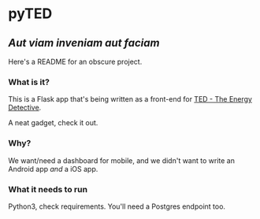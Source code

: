 # pyTED
## _Aut viam inveniam aut faciam_

Here's a README for an obscure project.   

### What is it?
This is a Flask app that's being written as a front-end for 
[TED - The Energy Detective](https://www.theenergydetective.com/). 

A neat gadget, check it out.

### Why?
We want/need a dashboard for mobile, and we didn't want to write an Android app _and_ a iOS app. 

### What it needs to run
Python3, check requirements.  You'll need a Postgres endpoint too.